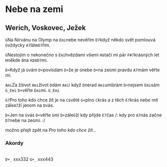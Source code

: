# Nebe na zemi
## Werich, Voskovec, Ježek

`G`Na Nirvánu na Olymp na `Emi`nebe nevěřím
`D7`když někdo svět pomlouvá
`G`vždycky `A7`láte`D7`řím.

`G`Nestojím o nekonečno s `Emi`hvězdami všemi
`H`stačí mi pár `F#7`krásných let
`H`někde `B`na `H`ze`D7`mi.

`D+`Když já `G`vám `D+`poví`G`dám
`D+`že je `G`nebe `D+`na ze`G`mi
pravdu `A7`mám věřte mi.

`Ami`Za ži`D`vot `Ami`život `D`dám
`Ami`i když `D`nerad `Ami`umí`D`rám
`D+`nejsem `Emi`sám `G_Emi` `D+`věřte `Emi`mi. `G_Emi`

`G7`Pro toho kdo chce žít
je na `C`světě `G+`plno `C`krás
a z těch `E7`krás nebe mít
zále`A7`ží jenom na `D`vás.

`D+`Jen na `G`vás `D+`věřte `G`mi
`D+`zále`G`ží kdy přijde `E7`čas
/: kdy pro `A7`nás začne `D7`nebe na ze`G`mi. :/

možno přejít zpět na *Pro toho kdo chce žít...*

### Akordy
\
`D+_` xxx332
`G+_` xxx443
